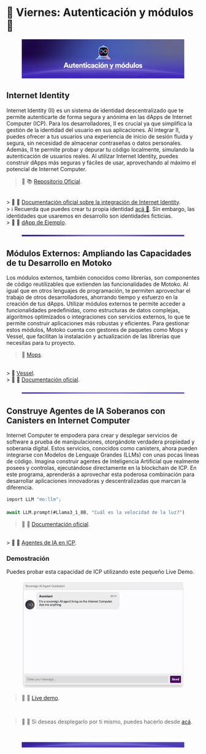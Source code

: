 <!-- ---
description: Conoce la propuesta de valor en IA de ICP.
icon: brain
--- -->

# 🧠 Viernes: Autenticación y módulos 🔐

<figure><img src="../.gitbook/assets/asdwq.png" alt=""><figcaption></figcaption></figure>

## Internet Identity

Internet Identity (II) es un sistema de identidad descentralizado que te permite autenticarte de forma segura y anónima en las dApps de Internet Computer (ICP). Para los desarrolladores, II es crucial ya que simplifica la gestión de la identidad del usuario en sus aplicaciones. Al integrar II, puedes ofrecer a tus usuarios una experiencia de inicio de sesión fluida y segura, sin necesidad de almacenar contraseñas o datos personales. Además, II te permite probar y depurar tu código localmente, simulando la autenticación de usuarios reales. Al utilizar Internet Identity, puedes construir dApps más seguras y fáciles de usar, aprovechando al máximo el potencial de Internet Computer.

<!-- {% embed url="https://github.com/dfinity/internet-identity/tree/main/demos/using-dev-build" %}
Repositorio Oficial
{% endembed %} -->
> 🔗 📚  <a href="https://github.com/dfinity/internet-identity/tree/main/demos/using-dev-build" target="_blank">Repositorio Oficial</a>.
<br>
<!-- {% embed url="https://internetcomputer.org/docs/building-apps/authentication/integrate-internet-identity" %}
Documentación oficial sobre la integración de Internet Identity
{% endembed %} -->
> 🔗 🔐 <a href="https://internetcomputer.org/docs/building-apps/authentication/integrate-internet-identity" target="_blank">Documentación oficial sobre la integración de Internet Identity</a>.
<br>
<!-- {% hint style="info" %}
Recuerda que puedes crear tu propia identidad [acá](https://identity.ic0.app/). Sin embargo, las identidades que usaremos en desarrollo son identidades ficticias.
{% endhint %} -->
>  ℹ️ Recuerda que puedes crear tu propia identidad <a href="https://identity.ic0.app/" target="_blank">acá 🔗</a>. Sin embargo, las identidades que usaremos en desarrollo son identidades ficticias.
<br>
<!-- {% embed url="https://4rnkm-6yaaa-aaaag-ab6qq-cai.icp0.io/" %}
dApp de Ejemplo
{% endembed %} -->
>  🔗 📱 <a href="https://4rnkm-6yaaa-aaaag-ab6qq-cai.icp0.io/" target="_blank">dApp de Ejemplo</a>.
<br>

<figure><img src="../.gitbook/assets/Separador.jpg" alt=""><figcaption></figcaption></figure>

## Módulos Externos: Ampliando las Capacidades de tu Desarrollo en Motoko

Los módulos externos, también conocidos como librerías, son componentes de código reutilizables que extienden las funcionalidades de Motoko. Al igual que en otros lenguajes de programación, te permiten aprovechar el trabajo de otros desarrolladores, ahorrando tiempo y esfuerzo en la creación de tus dApps. Utilizar módulos externos te permite acceder a funcionalidades predefinidas, como estructuras de datos complejas, algoritmos optimizados o integraciones con servicios externos, lo que te permite construir aplicaciones más robustas y eficientes. Para gestionar estos módulos, Motoko cuenta con gestores de paquetes como Mops y Vessel, que facilitan la instalación y actualización de las librerías que necesitas para tu proyecto.

<!-- {% embed url="https://mops.one/" %}
Mops
{% endembed %} -->
>  🔗 <a href="https://mops.one/" target="_blank">Mops</a>.
<br>
<!-- {% embed url="https://github.com/dfinity/vessel" %}
Vessel
{% endembed %} -->
>  🔗 <a href="https://github.com/dfinity/vessel" target="_blank">Vessel</a>.
<br>
<!-- {% embed url="https://internetcomputer.org/docs/tutorials/developer-liftoff/level-3/3.1-package-managers" %}
Documentación oficial
{% endembed %} -->
>  🔗 📖 <a href="https://internetcomputer.org/docs/tutorials/developer-liftoff/level-3/3.1-package-managers" target="_blank">Documentación oficial</a>.
<br>
<figure><img src="../.gitbook/assets/Separador.jpg" alt=""><figcaption></figcaption></figure>

## Construye Agentes de IA Soberanos con Canisters en Internet Computer

Internet Computer te empodera para crear y desplegar servicios de software a prueba de manipulaciones, otorgándote verdadera propiedad y soberanía digital. Estos servicios, conocidos como canisters, ahora pueden integrarse con Modelos de Lenguaje Grandes (LLMs) con unas pocas líneas de código. Imagina construir agentes de Inteligencia Artificial que realmente posees y controlas, ejecutándose directamente en la blockchain de ICP. En este programa, aprenderás a aprovechar esta poderosa combinación para desarrollar aplicaciones innovadoras y descentralizadas que marcan la diferencia.

```rust
import LLM "mo:llm";

await LLM.prompt(#Llama3_1_8B, "Cuál es la velocidad de la luz?")
```

<!-- {% embed url="https://internetcomputer.org/ai" %}
Documentación oficial
{% endembed %} -->
>  🔗 📖 <a href="https://internetcomputer.org/ai" target="_blank">Documentación oficial</a>.
<br>
<!-- {% embed url="https://internetcomputer.org/ai-agents" %}
Agentes de IA en ICP
{% endembed %} -->
>  🔗 🤖  <a href="https://internetcomputer.org/ai-agents" target="_blank">Agentes de IA en ICP</a>.
<br>

### Demostración

Puedes probar esta capacidad de ICP utilizando este pequeño Live Demo.

<figure><img src="../.gitbook/assets/Picture7.png" alt=""><figcaption></figcaption></figure>

<!-- {% embed url="https://vgjrt-uyaaa-aaaal-qsiaq-cai.icp0.io/" %} -->
>  🔗 📱 <a href="https://vgjrt-uyaaa-aaaal-qsiaq-cai.icp0.io" target="_blank">Live demo</a>.
<br>

>  🔗 🚀 Si deseas desplegarlo por ti mismo, puedes hacerlo desde <a href="https://icp.ninja/projects/llm-chatbot" target="_blank">acá</a>.
<br>
<!-- {% embed url="https://icp.ninja/projects/llm-chatbot" %} -->

<figure><img src="../.gitbook/assets/Separador2.jpg" alt=""><figcaption></figcaption></figure>

